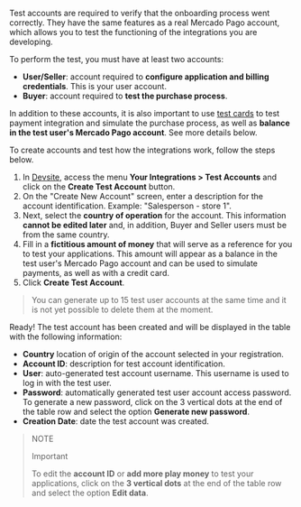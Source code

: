 Test accounts are required to verify that the onboarding process went correctly. They have the same features as a real Mercado Pago account, which allows you to test the functioning of the integrations you are developing.

To perform the test, you must have at least two accounts:

* **User/Seller**: account required to **configure application and billing credentials**. This is your user account.
* **Buyer**: account required to **test the purchase process**.

In addition to these accounts, it is also important to use [test cards](/developers/en/guides/additional-content/testing/test-cards) to test payment integration and simulate the purchase process, as well as **balance in the test user's Mercado Pago account**. See more details below.

To create accounts and test how the integrations work, follow the steps below.

1. In [Devsite](/developers/en/docs), access the menu **Your Integrations > Test Accounts** and click on the **Create Test Account** button.
2. On the "Create New Account" screen, enter a description for the account identification. Example: "Salesperson - store 1".
3. Next, select the **country of operation** for the account. This information **cannot be edited later** and, in addition, Buyer and Seller users must be from the same country.
4. Fill in a **fictitious amount of money** that will serve as a reference for you to test your applications. This amount will appear as a balance in the test user's Mercado Pago account and can be used to simulate payments, as well as with a credit card.
5. Click **Create Test Account**.

> You can generate up to 15 test user accounts at the same time and it is not yet possible to delete them at the moment.

Ready! The test account has been created and will be displayed in the table with the following information:

* **Country** location of origin of the account selected in your registration.
* **Account ID**: description for test account identification.
* **User**: auto-generated test account username. This username is used to log in with the test user.
* **Password**: automatically generated test user account access password. To generate a new password, click on the 3 vertical dots at the end of the table row and select the option **Generate new password**.
* **Creation Date**: date the test account was created.

> NOTE
>
> Important
>
> To edit the **account ID** or **add more play money** to test your applications, click on the **3 vertical dots** at the end of the table row and select the option **Edit data**. 